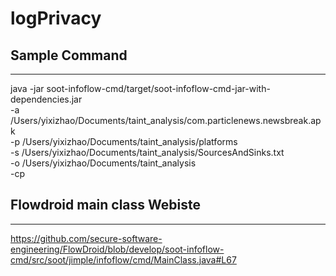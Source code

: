 # logPrivacy
## Sample Command
-------
 java -jar soot-infoflow-cmd/target/soot-infoflow-cmd-jar-with-dependencies.jar \
    -a /Users/yixizhao/Documents/taint_analysis/com.particlenews.newsbreak.apk \
    -p /Users/yixizhao/Documents/taint_analysis/platforms\
    -s /Users/yixizhao/Documents/taint_analysis/SourcesAndSinks.txt \
    -o /Users/yixizhao/Documents/taint_analysis \
    -cp

## Flowdroid main class Webiste
--------
https://github.com/secure-software-engineering/FlowDroid/blob/develop/soot-infoflow-cmd/src/soot/jimple/infoflow/cmd/MainClass.java#L67